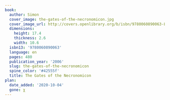 ```yaml
---
book:
  author: Simon
  cover_image: the-gates-of-the-necronomicon.jpg
  cover_image_url: http://covers.openlibrary.org/b/isbn/9780060890063-L.jpg
  dimensions:
    height: 17.4
    thickness: 2.6
    width: 10.6
  isbn13: '9780060890063'
  language: en
  pages: 480
  publication_year: '2006'
  slug: the-gates-of-the-necronomicon
  spine_color: '#42555f'
  title: The Gates of the Necronomicon
plan:
  date_added: '2020-10-04'
  gone: χ
---
```

